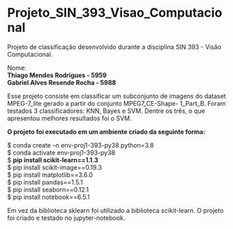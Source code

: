 # Projeto_SIN_393_Visao_Computacional
Projeto de classificação desenvolvido durante a disciplina SIN 393 - Visão Computacional.

Nome: <br>
**Thiago Mendes Rodrigues - 5959** <br>
**Gabriel Alves Resende Rocha - 5988**

Esse projeto consiste em classificar um subconjunto de imagens do dataset MPEG-7_lite gerado a partir do conjunto MPEG7_CE-Shape-
1_Part_B. Foram testados 3 classificadores: KNN, Bayes e SVM. Dentre os três, o que apresentou melhores resultados foi o SVM.

**O projeto foi executado em um ambiente criado da seguinte forma:** 

$ conda create –n env-proj1-393-py38 python=3.8 <br>
$ conda activate env-proj1-393-py38 <br>
$ **pip install scikit-learn==1.1.3** <br>
$ pip install scikit-image==0.19.3 <br>
$ pip install matplotlib==3.6.0 <br>
$ pip install pandas==1.5.1 <br>
$ pip install seaborn==0.12.1 <br>
$ pip install notebook==6.5.1 <br>

Em vez da biblioteca sklearn foi utilizado a biblioteca scikit-learn. O projeto foi criado e testado no jupyter-notebook.
